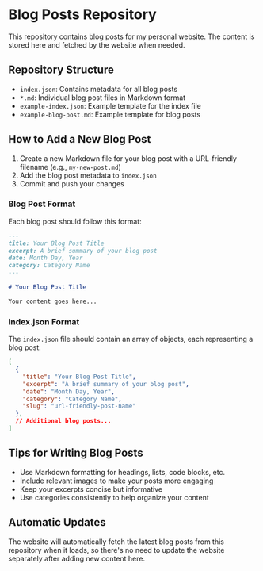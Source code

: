 # Blog Posts Repository

This repository contains blog posts for my personal website. The content is stored here and fetched by the website when needed.

## Repository Structure

- `index.json`: Contains metadata for all blog posts
- `*.md`: Individual blog post files in Markdown format
- `example-index.json`: Example template for the index file
- `example-blog-post.md`: Example template for blog posts

## How to Add a New Blog Post

1. Create a new Markdown file for your blog post with a URL-friendly filename (e.g., `my-new-post.md`)
2. Add the blog post metadata to `index.json`
3. Commit and push your changes

### Blog Post Format

Each blog post should follow this format:

```markdown
---
title: Your Blog Post Title
excerpt: A brief summary of your blog post
date: Month Day, Year
category: Category Name
---

# Your Blog Post Title

Your content goes here...
```

### Index.json Format

The `index.json` file should contain an array of objects, each representing a blog post:

```json
[
  {
    "title": "Your Blog Post Title",
    "excerpt": "A brief summary of your blog post",
    "date": "Month Day, Year",
    "category": "Category Name",
    "slug": "url-friendly-post-name"
  },
  // Additional blog posts...
]
```

## Tips for Writing Blog Posts

- Use Markdown formatting for headings, lists, code blocks, etc.
- Include relevant images to make your posts more engaging
- Keep your excerpts concise but informative
- Use categories consistently to help organize your content

## Automatic Updates

The website will automatically fetch the latest blog posts from this repository when it loads, so there's no need to update the website separately after adding new content here. 